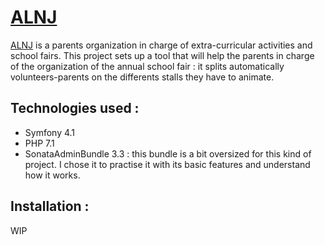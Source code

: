 [ALNJ](https://alnj.fr/)
=========

[ALNJ](https://alnj.fr/) is a parents organization in charge of extra-curricular activities and school fairs.
This project sets up a tool that will help the parents in charge of the organization of the annual school fair : it splits
automatically volunteers-parents on the differents stalls they have to animate.
 
## Technologies used :

* Symfony 4.1
* PHP 7.1 
* SonataAdminBundle 3.3 : this bundle is a bit oversized for this kind of project. I chose it to practise it with its basic features and understand how it works.

## Installation :
WIP
